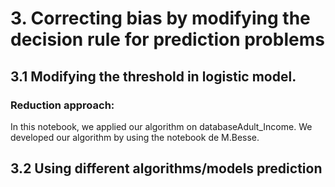# 3. Correcting bias by modifying the decision rule for prediction problems
##  3.1 Modifying the threshold in logistic model.
### Reduction approach: 
In this notebook, we applied our algorithm on databaseAdult_Income. We developed our algorithm by using the notebook de M.Besse. 

## 3.2 Using different algorithms/models prediction
